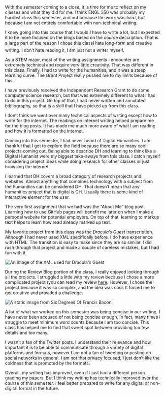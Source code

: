 With the semester coming to a close, it is time for me to reflect on my classes and what they did for me. I think ENGL 350 was probably my hardest class this semester, and not because the work was hard, but because I am not entirely comfortable with non-technical writing.

I knew going into this course that I would I have to write a lot, but I expected it to be more focused on the blogs based on the course description. That is a large part of the reason I chose this class&#150;I hate long-form and creative writing. I don’t hate reading it, I am just not a writer myself.

As a STEM major, most of the writing assignments I encounter are extremely technical and require very little creativity. That was different in this class. Finally, I had to write for the humanities, and it was a steep learning curve. The Grant Project really pushed me to my limits because of this. 

I have previously received the Independent Research Grant to do some computer science research, but that was extremely different to what I had to do in this project. On top of that, I had never written and annotated bibliography, so that is a skill that I have picked up from this class.

I don’t think we went over many technical aspects of writing except how to write for the internet. The readings on internet writing helped prepare me for the blog posts. It has made me much more aware of what I am reading and how it is formatted on the internet.

Coming into this semester, I had never heard of Digital Humanities. I am thankful that I got to explore the field because there are so many cool projects coming out. Being able to describe DH and learning to think like a Digital Humanist were my biggest take-aways from this class. I catch myself considering project ideas while doing research for other classes or just browsing the internet. 

I learned that DH covers a broad category of research projects and websites. Almost anything that combines technology with a subject from the humanities can be considered DH. That doesn’t mean that any humanities project that is digital is DH. Usually there is some kind of interactive element for the user.

The very first assignment that we had was the “About Me” blog post. Learning how to use GitHub pages will benefit me later on when I make a personal website for potential employers. On top of that, learning to markup text helps to learn how read already marked up text.

My favorite project from this class was the _Dracula’s Guest_ transcription. Although I had never used XML specifically before, I do have experience with HTML. The transition is easy to make since they are so similar. I did rush through that project and made a couple of careless mistakes, but I had fun with it.

![An image of the XML used for Dracula's Guest](https://william-parker.github.io/william-parker/images/XML.png)

During the Review Blog portion of the class, I really enjoyed looking through all the projects. I struggled a little with my review because I chose a more complicated project (you can read my review [here](https://william-parker.github.io/william-parker/2022/02/06/review-blog.html). However, I chose the project because it was so complex, and the idea was cool. It forced me to get creative and provided a challenge.

![A static image from Six Degrees Of Francis Bacon](https://william-parker.github.io/william-parker/images/SDoFB_Home.png)

A lot of what we worked on this semester was being concise in our writing. I have never been accused of not being concise enough. In fact, many times I struggle to meet minimum word counts because I am too concise. This class has helped me to find that sweet spot between providing too few details and too many.

I wasn’t a fan of the Twitter posts. I understand their relevance and how important it is to be able to communicate through a variety of digital platforms and formats, however I am not a fan of tweeting or posting on social networks in general. I am not that privacy focused; I just don’t like the coldness that is promoted by the formats.

Overall, my writing has improved, even if I just had a different person grading my papers. But I think my writing has technically improved over the course of this semester. I feel better prepared to write for any digital or non-digital format in the future.

